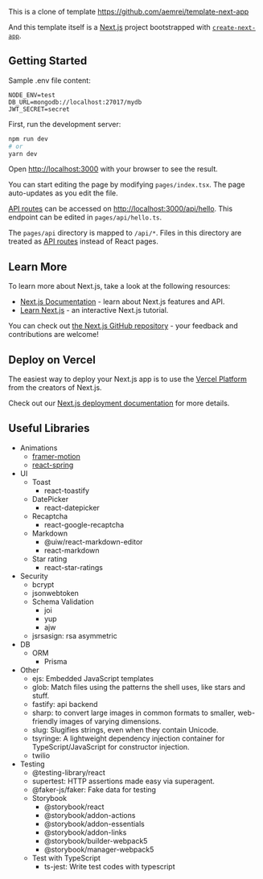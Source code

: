 This is a clone of template https://github.com/aemrei/template-next-app

And this template itself is a [Next.js](https://nextjs.org/) project bootstrapped with [`create-next-app`](https://github.com/vercel/next.js/tree/canary/packages/create-next-app).

## Getting Started

Sample .env file content:

```
NODE_ENV=test
DB_URL=mongodb://localhost:27017/mydb
JWT_SECRET=secret
```

First, run the development server:

```bash
npm run dev
# or
yarn dev
```

Open [http://localhost:3000](http://localhost:3000) with your browser to see the result.

You can start editing the page by modifying `pages/index.tsx`. The page auto-updates as you edit the file.

[API routes](https://nextjs.org/docs/api-routes/introduction) can be accessed on [http://localhost:3000/api/hello](http://localhost:3000/api/hello). This endpoint can be edited in `pages/api/hello.ts`.

The `pages/api` directory is mapped to `/api/*`. Files in this directory are treated as [API routes](https://nextjs.org/docs/api-routes/introduction) instead of React pages.

## Learn More

To learn more about Next.js, take a look at the following resources:

- [Next.js Documentation](https://nextjs.org/docs) - learn about Next.js features and API.
- [Learn Next.js](https://nextjs.org/learn) - an interactive Next.js tutorial.

You can check out [the Next.js GitHub repository](https://github.com/vercel/next.js/) - your feedback and contributions are welcome!

## Deploy on Vercel

The easiest way to deploy your Next.js app is to use the [Vercel Platform](https://vercel.com/new?utm_medium=default-template&filter=next.js&utm_source=create-next-app&utm_campaign=create-next-app-readme) from the creators of Next.js.

Check out our [Next.js deployment documentation](https://nextjs.org/docs/deployment) for more details.

## Useful Libraries

- Animations
  - [framer-motion](https://www.framer.com/docs/examples/)
  - [react-spring](https://react-spring.io/basics#basics)
- UI
  - Toast
    - react-toastify
  - DatePicker
    - react-datepicker
  - Recaptcha
    - react-google-recaptcha
  - Markdown
    - @uiw/react-markdown-editor
    - react-markdown
  - Star rating
    - react-star-ratings
- Security
  - bcrypt
  - jsonwebtoken
  - Schema Validation
    - joi
    - yup
    - ajw
  - jsrsasign: rsa asymmetric
- DB
  - ORM
    - Prisma
- Other
  - ejs: Embedded JavaScript templates
  - glob: Match files using the patterns the shell uses, like stars and stuff.
  - fastify: api backend
  - sharp: to convert large images in common formats to smaller, web-friendly images of varying dimensions.
  - slug: Slugifies strings, even when they contain Unicode.
  - tsyringe: A lightweight dependency injection container for TypeScript/JavaScript for constructor injection.
  - twilio
- Testing
  - @testing-library/react
  - supertest: HTTP assertions made easy via superagent.
  - @faker-js/faker: Fake data for testing
  - Storybook
    - @storybook/react
    - @storybook/addon-actions
    - @storybook/addon-essentials
    - @storybook/addon-links
    - @storybook/builder-webpack5
    - @storybook/manager-webpack5
  - Test with TypeScript
    - ts-jest: Write test codes with typescript
